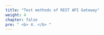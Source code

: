 ```yaml
---
title: "Test methods of REST API Gateway"
weight: 4
chapter: false
pre: " <b> 4. </b> "
---
```


<!-- TODO: Add summary -->